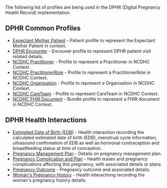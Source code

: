 <!-- profiles-dphr.md {% comment %}

{% endcomment %} -->
The following list of profiles are being used in the DPHR (Digital Pregnancy Health Record) implementation. 

## DPHR Common Profiles
* [Expectant Mother Patient](StructureDefinition-ncdhc-patient-expectant-mother.html) - Patient profile to represent the Expectant Mother Patient in context.
* [DPHR Encounter](StructureDefinition-ncdhc-encounter-dphr.html) - Encouner profile to represent DPHR patient visit related details.
* [NCDHC Practitioner](StructureDefinition-ncdhc-practitioner.html) - Profile to represent a Practitioner in NCDHC Context.
* [NCDHC PractitionerRole](StructureDefinition-ncdhc-practitioner-role.html) - Profile to represent a PractitionerRole in NCDHC Context.
* [NCDHC Organisation](StructureDefinition-ncdhc-organisation.html) - Profile to represent a Organisation in NCDHC Context.
* [NCDHC CareTeam](StructureDefinition-ncdhc-care-team.html) - Profile to represent CareTeam in NCDHC Context.
* [NCDHC FHIR Document](StructureDefinition-ncdhc-bundle-document.html) - Bundle profile to represent a FHIR document in NCDHC Context.

## DPHR Health Interactions
* [Estimated Date of Birth (EDB)](StructureDefinition-ncdhc-bundle-edb-document.html) - Health interaction recording the calculated estimated date of birth (EDB), menstrual cycle information, ultrasound confirmation of EDB as well as hormonal contraception and breastfeeding status at time of conception.
* [Pregnancy Management Plan](StructureDefinition-ncdhc-bundle-preg-management-plan-document.html) - Details on pregnancy management plan.
* [Pregnancy Complication and Plan](StructureDefinition-ncdhc-bundle-preg-issues-plan-document.html) - Health issues and pregnancy complications affecting this pregnancy,  with associated details or plans.
* [Pregnancy Outcome](StructureDefinition-ncdhc-bundle-pregnancy-outcome-document.html) - Pregnancy outcome and associated details.
* [Woman's Pregnancy History](StructureDefinition-ncdhc-bundle-pregnancy-history-document.html) - Health interactiong recording the woman's pregnancy history details.